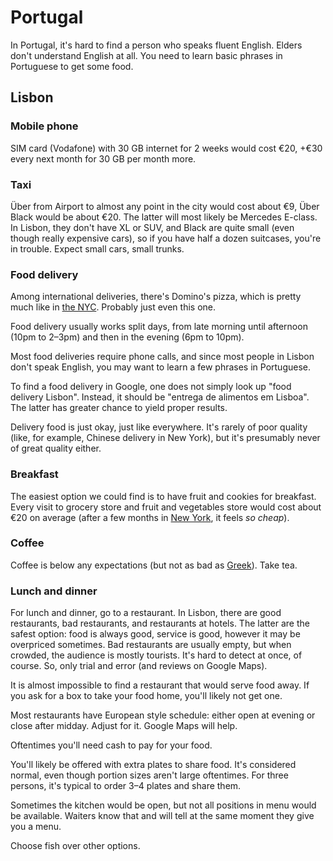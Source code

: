 # Portugal

In Portugal, it's hard to find a person who speaks fluent
English. Elders don't understand English at all. You need to
learn basic phrases in Portuguese to get some food.

## Lisbon

### Mobile phone

SIM card (Vodafone) with 30 GB internet for 2 weeks would cost
€20, +€30 every next month for 30 GB per month more.

### Taxi

Über from Airport to almost any point in the city would cost
about €9, Über Black would be about €20. The latter will most
likely be Mercedes E-class. In Lisbon, they don't have XL or SUV,
and Black are quite small (even though really expensive cars), so
if you have half a dozen suitcases, you're in trouble. Expect
small cars, small trunks.

### Food delivery

Among international deliveries, there's Domino's pizza, which is
pretty much like in [the NYC](../new-york). Probably just even
this one.

Food delivery usually works split days, from late morning until
afternoon (10pm to 2–3pm) and then in the evening (6pm to 10pm).

Most food deliveries require phone calls, and since most people
in Lisbon don't speak English, you may want to learn a few
phrases in Portuguese.

To find a food delivery in Google, one does not simply look up
"food delivery Lisbon". Instead, it should be "entrega de
alimentos em Lisboa". The latter has greater chance to yield
proper results.

Delivery food is just okay, just like everywhere. It's rarely of
poor quality (like, for example, Chinese delivery in New York),
but it's presumably never of great quality either.

### Breakfast

The easiest option we could find is to have fruit and cookies for
breakfast.  Every visit to grocery store and fruit and vegetables
store would cost about €20 on average (after a few months in [New
York](../new-york), it feels _so cheap_).

### Coffee

Coffee is below any expectations (but not as bad as
[Greek](../crete)). Take tea.

### Lunch and dinner

For lunch and dinner, go to a restaurant. In Lisbon, there are
good restaurants, bad restaurants, and restaurants at hotels. The
latter are the safest option: food is always good, service is
good, however it may be overpriced sometimes. Bad restaurants are
usually empty, but when crowded, the audience is mostly tourists.
It's hard to detect at once, of course. So, only trial and error
(and reviews on Google Maps).

It is almost impossible to find a restaurant that would serve
food away. If you ask for a box to take your food home, you'll
likely not get one.

Most restaurants have European style schedule: either open at
evening or close after midday. Adjust for it. Google Maps will
help.

Oftentimes you'll need cash to pay for your food.

You'll likely be offered with extra plates to share food. It's
considered normal, even though portion sizes aren't large
oftentimes. For three persons, it's typical to order 3–4 plates
and share them.

Sometimes the kitchen would be open, but not all positions in
menu would be available. Waiters know that and will tell at the
same moment they give you a menu.

Choose fish over other options.
